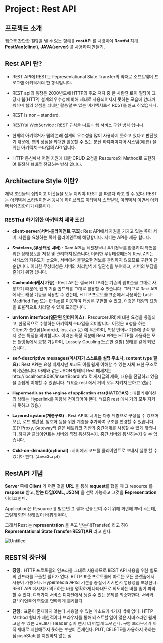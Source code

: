 # Project : Rest API

## 프로젝트 소개


웹으로 간단한 질답을 낼 수 있는 형태를 **restAPI** 를 사용하여 **Restful** 하게 **PostMan(clinet)**, **JAVA(server)** 를 사용하여 만들기.


## Rest API 란?


- REST API에 REST는 Representational State Transfer의 약자로 소프트웨어 프로그램 아키텍처의 한 형식입니다.

- REST api의 등장은 2000년도에 HTTP의 주요 저자 중 한 사람인 로이 필딩이 그 당시 웹(HTTP) 설계의 우수성에 비해 제대로 사용되어지지 못하는 모습에 안타까워하며 웹의 장점을 최대한 활용할 수 있는 아키텍처로써 REST를 발표 하였습니다.

- REST is non – standard.

- RESTful WebService : REST 규칙을 따르는 웹 서비스 구현 방식 입니다.

- 현재의 아키텍쳐가 웹의 본래 설계의 우수성을 많이 사용하지 못하고 있다고 판단했기 때문에, 웹의 장점을 최대한 활용할 수 있는 분산 하이퍼미디어 시스템(예:웹) 을 위한 아키텍쳐 스타일의 API 입니다.

- HTTP 통신에서 어떤 자원에 대한 CRUD 요청을 Resource와 Method로 표현하여 특정한 형태로 전달하는 방식 입니다.

## Architecture Style 이란?

제약 조건들의 집합이고 이것들을 모두 지켜야 REST 를 따른다 라고 할 수 있다.
REST 는 아키텍쳐 스타일이면서 동시에 하이브리드 아키텍쳐 스타일임, 아키텍쳐 이면서 아키텍쳐의 집합이기 때문이다.


### RESTful 하기위한 아키텍쳐 제약 조건

- **client-server(서버-클라이언트 구조)**: Rest API에서 자원을 가지고 있는 쪽이 서버, 자원을 요청하는 쪽이 클라이언트에 해당합니다. 서버는 API를 제공 합니다.

- **Stateless,(무상태성 서버)** : Rest API는 세션정보나 쿠키정보를 활용하여 작업을 위한 상태정보를 저장 및 관리하지 않습니다. 이러한 무상태성때문에 Rest API는 서비스의 자유도가 높으며, 서버에서 불필요한 정보를 관리하지 않으므로 구현이 단순합니다. 이러한 무상태성은 서버의 처리방식에 일관성을 부여하고, 서버의 부담을 줄이기 위함 입니다.

- **Cacheable(캐시 가능)** : Rest API는 결국 HTTP라는 기존의 웹표준을 그대로 사용하기 때문에, 웹의 기존 인프라를 그대로 활용할 수 있습니다. 그러므로 Rest API에서도 캐싱 기능을 적용할 수 있는데, HTTP 프로토콜 표준에서 사용하는 Last-Modified Tag 또는 E-Tag를 이용하여 캐싱을 구현할 수 있고, 이것은 대량의 요청을 효율적으로 처리할 수 있게 도와줍니다.

- **uniform interface(일관된 인터페이스)** :  Resource(URI)에 대한 요청을 통일되고, 한정적으로 수행하는 아키텍처 스타일을 의미합니다. 이것은 요청을 하는 Client가 플랫폼(Android, Ios, Jsp 등) 에 무관하며, 특정 언어나 기술에 종속 받지 않는 특징을 의미합니다. 이러한 특징 덕분에 Rest API는 HTTP를 사용하는 모든 플랫폼에서 요청 가능하며, Loosely Coupling(느슨한 결함) 형태를 갖게 되었습니다 .

- **self-descriptive messages(메시지가 스스로를 설명 주소나, content type 필요)** : Rest API는 요청 메세지만 보고도 이를 쉽게 이해할 수 있는 자체 표현 구조로 되어있습니다. 아래와 같은 JSON 형태의 Rest 메세지는 http://localhost:8080/insertBoardInfo 로 게시글의 제목, 내용을 전달하고 있음을 손쉽게 이해할 수 있습니다.   *(요즘 rest 에서 거의 모두 지키지 못하고 있음.)

- **Hypermedia as the engine of application stat(HATEOAS)** : 애플리케이션의 상태는 Hyperlink를 이용해 전이되어야 한다.  *(요즘 rest 에서 거의 모두 지키지 못하고 있음.)

- **Layered system(계층구조)** : Rest API의 서버는 다중 계층으로 구성될 수 있으며 보안, 로드 밸런싱, 암호화 등을 위한 계층을 추가하여 구조를 변경할 수 있습니다. 또한 Proxy, Gateway와 같은 네트워크 기반의 중간매체를 사용할 수 있게 해줍니다. 하지만 클라이언트는 서버와 직접 통신하는지, 중간 서버와 통신하는지 알 수 없습니다.

- **Cold-on-demand(optional)** : 서버에서 코드를 클라이언트로 보내서 실행 할 수 있어야 한다. (JavaScript)

## RestAPI 개념


**Server** 쪽에 **Client** 가 어떤 것을 **URL** 을 통해 **request**를  했을 때 그 resource 를 **response** 받고, **받는 타입(XML, JSON)** 을 선택 가능하고 그것을 **Representation** 이라고 한다.

Application은 Resource 를 받으면 그 결과 값을 보여 주기 위해 화면에 뿌려 주는데, 그렇게 되면 상태 값이 바뀌게 된다.

그래서 Rest 는 **representation** 을 주고 받는다(Transfer) 
라고 하여 **Representational State Transfer(REST)API** 라고 한다.


![Untitled](https://user-images.githubusercontent.com/57824945/76495089-85648800-6479-11ea-9e21-f869fdbc1097.png)

### 
### 
## REST의 장단점

- **장점** : HTTP 프로토콜의 인프라를 그대로 사용하므로 REST API 사용을 위한 별도의 인프라를 구출할 필요가 없다. HTTP 표준 프로토콜에 따르는 모든 플랫폼에서 사용이 가능하다. Hypermedia API의 기본을 충실히 지키면서 범용성을 보장한다. REST API 메시지가 의도하는 바를 명확하게 나타내므로 의도하는 바를 쉽게 파악할 수 있다. 여러가지 서비스 디자인에서 생길 수 있는 문제를 최소화한다. 서버와 클라이언트의 역할을 명확하게 분리한다.


- **단점** : 표준이 존재하지 않는다.사용할 수 있는 메소드가 4가지 밖에 없다. HTTP Method 형태가 제한적이다.브라우저를 통해 테스트할 일이 많은 서비스라면 쉽게 고칠 수 있는 URL보다 Header 값이 왠지 더 어렵게 느껴진다. 구형 브라우저가 아직 제대로 지원해주지 못하는 부분이 존재한다. PUT, DELETE를 사용하지 못하는 점pushState를 지원하지 않는 점.





